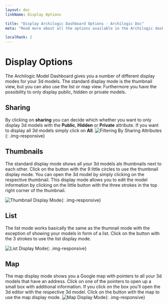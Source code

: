 ```yaml
---
layout: doc
linkName: Display Options

title: "Display Archilogic Dashboard Options - Archilogic Doc"
meta: "Read more about all the options available in the Archilogic dashboard when you view or edit your 3D models online."

localRank: 2
---
```


# Display Options

The Archilogic Model Dashboard gives you a number of different display modes for your 3d models. The standard display mode is the thumbnail view, but you can also use the list or map view. Furthermore you have the possibility to only display public, hidden or private models.

## Sharing

By clicking on **sharing** you can decide which whether you want to only display 3d models with the **Public**, **Hidden** or **Private** attribute.
If you want to display all 3d models simply click on **All**.
![Filtering By Sharing Attributes]({{site.path}}/assets/images/Platform-Dashboard-Display-Sharing.jpg){: .img-responsive}

## Thumbnails

The standard display mode shows all your 3d models als thumbnails next to each other. Click on the button with the 9 little circles to use the thumbnail display mode.
You can open the 3d model by simply clicking on the respective thumbnail.
This display mode allows you to edit the model information by clicking on the little button with the three strokes in the top right corner of the thumbnail.

![Thumbnail Display Mode]({{site.path}}/assets/images/Platform-Dashboard-Display-Thumbnails.jpg){: .img-responsive}

## List

The list mode works basically the same as the thumnail mode with the exception of showing your models in form of a list. Click on the button with the 3 strokes to use the list display mode.

![List Display Mode]({{site.path}}/assets/images/Platform-Dashboard-Display-List.jpg){: .img-responsive}

## Map

The map display mode shows you a Google map with pointers to all your 3d models that have an address. Click on one of the pointers to open up a small box with additional information. If you click on the box you'll open the 3d editor with the respective 3d model.
Click on the button with the map to use the map display mode.
![Map Display Mode]({{site.path}}/assets/images/Platform-Dashboard-Display-Map.jpg){: .img-responsive}
